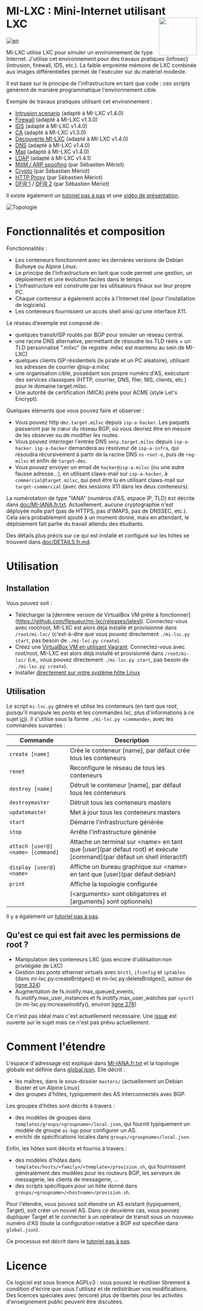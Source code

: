 # MI-LXC : Mini-Internet utilisant LXC&nbsp;&nbsp;&nbsp;&nbsp;&nbsp;&nbsp;&nbsp;&nbsp;&nbsp;&nbsp;&nbsp;&nbsp; <img src="https://github.com/flesueur/mi-lxc/blob/master/doc/logo.png" width="100" style="float: right;">

[![en](https://img.shields.io/badge/lang-en-informational)](https://github.com/flesueur/mi-lxc#readme)

MI-LXC utilise LXC pour simuler un environnement de type Internet. J'utilise cet environnement pour des travaux pratiques (infosec) (intrusion, firewall, IDS, etc.). La faible empreinte mémoire de LXC combinée aux images différentielles permet de l'exécuter sur du matériel modeste.

Il est basé sur le principe de l'infrastructure en tant que code : ces scripts génèrent de manière programmatique l'environnement cible.

Exemple de travaux pratiques utilisant cet environnement :

* [Intrusion scenario](https://git.kaz.bzh/francois.lesueur/LPCyber/src/branch/master/tp1-intrusion.md) (adapté à MI-LXC v1.4.0)
* [Firewall](https://github.com/flesueur/srs/blob/master/tp2-firewall.md) (adapté à MI-LXC v1.3.0)
* [IDS](https://git.kaz.bzh/francois.lesueur/LPCyber/src/branch/master/tp2-idps.md) (adapté à MI-LXC v1.4.0)
* [CA](https://github.com/flesueur/csc/blob/master/tp1-https.md) (adapté à MI-LXC v1.3.0)
* [Découverte MI-LXC](https://git.kaz.bzh/francois.lesueur/M3102/src/branch/master/td1.1-milxc.md) (adapté à MI-LXC v1.4.0)
* [DNS](https://git.kaz.bzh/francois.lesueur/M3102/src/branch/master/td3.1-dns.md) (adapté à MI-LXC v1.4.0)
* [Mail](https://git.kaz.bzh/francois.lesueur/M3102/src/branch/master/td4.1-mail.md) (adapté à MI-LXC v1.4.0)
* [LDAP](https://git.kaz.bzh/francois.lesueur/LPCyber/src/branch/master/tp7-ldap.md) (adapté à MI-LXC v1.4.1)
* [MitM / ARP spoofing](https://github.com/PandiPanda69/edu-isen-tp-ap4/blob/main/TP1-MitM.md) (par Sébastien Mériot)
* [Crypto](https://github.com/PandiPanda69/edu-isen-tp-ap4/blob/main/TP3-crypto.md) (par Sébastien Mériot)
* [HTTP Proxy](https://github.com/PandiPanda69/edu-isen-tp-ap4/blob/main/TP5-IDS.md) (par Sébastien Mériot)
* [DFIR 1](https://github.com/PandiPanda69/edu-isen-tp-ap4/blob/984b44c3c644dffe1c898fd6f5b3f5719e0c6e58/TP6-DFIR.md) / [DFIR 2](https://github.com/PandiPanda69/edu-isen-tp-ap4/blob/main/TP6-DFIR.md) (par Sébastien Mériot)

Il existe également un [tutoriel pas à pas](TUTORIAL.fr.md) et une [vidéo de présentation](https://www.sstic.org/2020/presentation/mi-lxc_une_plateforme_pedagogique_pour_la_securite_reseau/).

![Topologie](https://github.com/flesueur/mi-lxc/blob/master/doc/topologie.png)


# Fonctionnalités et composition

Fonctionnalités :

* Les conteneurs fonctionnent avec les dernières versions de Debian Bullseye ou Alpine Linux.
* Le principe de l'infrastructure en tant que code permet une gestion, un déploiement et une évolution faciles dans le temps.
* L'infrastructure est construite par les utilisateurs finaux sur leur propre PC.
* Chaque conteneur a également accès à l'Internet réel (pour l'installation de logiciels).
* Les conteneurs fournissent un accès shell ainsi qu'une interface X11.

Le réseau d'exemple est composé de :

* quelques transit/ISP routés par BGP pour simuler un réseau central.
* une racine DNS alternative, permettant de résoudre les TLD réels + un TLD personnalisé ".milxc" (le registre .milxc est maintenu au sein de MI-LXC)
* quelques clients ISP résidentiels (le pirate et un PC aléatoire), utilisant les adresses de courrier \@isp-a.milxc
* une organisation cible, possédant son propre numéro d'AS, exécutant des services classiques (HTTP, courrier, DNS, filer, NIS, clients, etc.) pour le domaine target.milxc.
* Une autorité de certification (MICA) prête pour ACME (style Let's Encrypt).

Quelques éléments que vous pouvez faire et observer :

* Vous pouvez http `dmz.target.milxc` depuis `isp-a-hacker`. Les paquets passeront par le cœur du réseau BGP, où vous devriez être en mesure de les observer ou de modifier les routes.
* Vous pouvez interroger l'entrée DNS `smtp.target.milxc` depuis `isp-a-hacker`. `isp-a-hacker` demandera au résolveur de `isp-a-infra`, qui résoudra récursivement à partir de la racine DNS `ns-root-o`, puis de `reg-milxc` et enfin de `target-dmz`.
* Vous pouvez envoyer un email de `hacker@isp-a.milxc` (ou une autre fausse adresse...), en utilisant claws-mail sur `isp-a-hacker`, à `commercial@target.milxc`, qui peut être lu en utilisant claws-mail sur `target-commercial` (avec des sessions X11 dans les deux conteneurs).

La numérotation de type "IANA" (numéros d'AS, espace IP, TLD) est décrite dans [doc/MI-IANA.fr.txt](https://github.com/flesueur/mi-lxc/blob/master/doc/MI-IANA.fr.txt). Actuellement, aucune cryptographie n'est déployée nulle part (pas de HTTPS, pas d'IMAPS, pas de DNSSEC, etc.). Cela sera probablement ajouté à un moment donné, mais en attendant, le déploiement fait partie du travail attendu des étudiants.

Des détails plus précis sur ce qui est installé et configuré sur les hôtes se trouvent dans [doc/DETAILS.fr.md](doc/DETAILS.fr.md).

# Utilisation

## Installation

Vous pouvez soit :
* Télécharger la [dernière version de VirtualBox VM prête à fonctionner] (https://github.com/flesueur/mi-lxc/releases/latest). Connectez-vous avec root/root, MI-LXC est alors déjà installé et provisionné dans `/root/mi-lxc/` (c'est-à-dire que vous pouvez directement `./mi-lxc.py start`, pas besoin de `./mi-lxc.py create`).
* Créez une [VirtualBox VM en utilisant Vagrant](doc/INSTALL.fr.md#installation-sur-windowsmacoslinux-utilisant-vagrant). Connectez-vous avec root/root, MI-LXC est alors déjà installé et provisionné dans `/root/mi-lxc/` (i.e., vous pouvez directement `./mi-lxc.py start`, pas besoin de `./mi-lxc.py create`).
* Installer [directement sur votre système hôte Linux](doc/INSTALL.fr.md#installation-sur-linux)


Utilisation
-------------

Le script `mi-lxc.py` génère et utilise les conteneurs (en tant que *root*, puisqu'il manipule les ponts et les commandes lxc, plus d'informations à ce sujet [ici](#qu-est-ce-qui-est-fait-avec-les-permissions-de-root-)). Il s'utilise sous la forme `./mi-lxc.py <commande>`, avec les commandes suivantes :

| Commande                         | Description |
| -------------------------------- | ----------- |
| `create [name]`                  | Crée le conteneur [name], par défaut crée tous les conteneurs
| `renet`                          | Reconfigure le réseau de tous les conteneurs
| `destroy [name]`                 | Détruit le conteneur [name], par défaut tous les conteneurs
| `destroymaster`                  | Détruit tous les conteneurs masters
| `updatemaster`                   | Met à jour tous les conteneurs masters
| `start`                          | Démarre l'infrastructure générée
| `stop`                           | Arrête l'infrastructure générée
| `attach [user@]<name> [command]` | Attache un terminal sur \<name> en tant que [user](par défaut root) et exécute [command](par défaut un shell interactif)
| `display [user@]<name>`          | Affiche un bureau graphique sur \<name> en tant que [user](par défaut debian)
| `print`                          | Affiche la topologie configurée
|                                  | (\<arguments> sont obligatoires et [arguments] sont optionnels)|

Il y a également un [tutoriel pas à pas](doc/TUTORIAL.fr.md).


## Qu'est ce qui est fait avec les permissions de root ?

* Manipulation des conteneurs LXC (pas encore d'utilisation non privilégiée de LXC)
* Gestion des ponts ethernet virtuels avec `brctl`, `ifconfig` et `iptables` (dans mi-lxc.py:createBridges() et mi-lxc.py:deleteBridges(), autour de [ligne 324](https://github.com/flesueur/mi-lxc/blob/master/mi-lxc.py#L324))
* Augmentation de fs.inotify.max_queued_events, fs.inotify.max_user_instances et fs.inotify.max_user_watches par `sysctl` (in mi-lxc.py:increaseInotify(), environ [ligne 278](https://github.com/flesueur/mi-lxc/blob/master/mi-lxc.py#L278))

Ce n'est pas idéal mais c'est actuellement nécessaire. Une [issue](https://github.com/flesueur/mi-lxc/issues/9) est ouverte sur le sujet mais ce n'est pas prévu actuellement.


# Comment l'étendre

L'espace d'adressage est expliqué dans [MI-IANA.fr.txt](doc/MI-IANA.fr.txt) et la topologie globale est définie dans [global.json](global.json). Elle décrit :

* les maîtres, dans le sous-dossier `masters/` (actuellement un Debian Buster et un Alpine Linux)
* des groupes d'hôtes, typiquement des AS interconnectés avec BGP.

Les groupes d'hôtes sont décrits à travers :

* des modèles de groupes dans `templates/groups/<groupname>/local.json`, qui fournit typiquement un modèle de groupe `as-bgp` pour configurer un AS.
* enrichi de spécifications locales dans `groups/<groupname>/local.json`.

Enfin, les hôtes sont décrits et fournis à travers :

* des modèles d'hôtes dans `templates/hosts/<family>/<template>/provision.sh`, qui fournissent généralement des modèles pour les routeurs BGP, les serveurs de messagerie, les clients de messagerie, ...
* des scripts spécifiques pour un hôte donné dans `groups/<groupname>/<hostname>/provision.sh`.

Pour l'étendre, vous pouvez soit étendre un AS existant (typiquement, Target), soit créer un nouvel AS. Dans ce deuxième cas, vous pouvez dupliquer Target et le connecter à un opérateur de transit sous un nouveau numéro d'AS (toute la configuration relative à BGP est spécifiée dans `global.json`).

Ce processus est décrit dans le [tutoriel pas à pas](doc/TUTORIAL.fr.md).


# Licence
Ce logiciel est sous licence AGPLv3 : vous pouvez le réutiliser librement à condition d'écrire que vous l'utilisez et de redistribuer vos modifications. Des licences spéciales avec (encore) plus de libertés pour les activités d'enseignement public peuvent être discutées.
